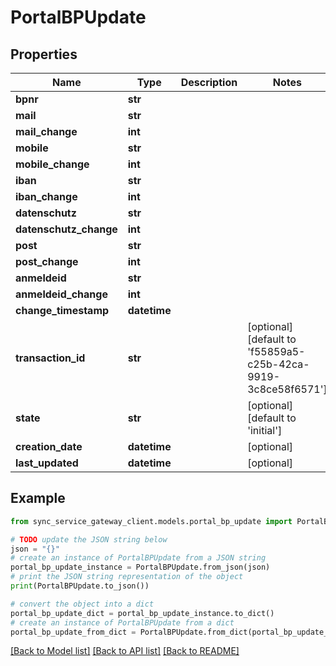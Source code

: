 # PortalBPUpdate


## Properties

Name | Type | Description | Notes
------------ | ------------- | ------------- | -------------
**bpnr** | **str** |  | 
**mail** | **str** |  | 
**mail_change** | **int** |  | 
**mobile** | **str** |  | 
**mobile_change** | **int** |  | 
**iban** | **str** |  | 
**iban_change** | **int** |  | 
**datenschutz** | **str** |  | 
**datenschutz_change** | **int** |  | 
**post** | **str** |  | 
**post_change** | **int** |  | 
**anmeldeid** | **str** |  | 
**anmeldeid_change** | **int** |  | 
**change_timestamp** | **datetime** |  | 
**transaction_id** | **str** |  | [optional] [default to 'f55859a5-c25b-42ca-9919-3c8ce58f6571']
**state** | **str** |  | [optional] [default to 'initial']
**creation_date** | **datetime** |  | [optional] 
**last_updated** | **datetime** |  | [optional] 

## Example

```python
from sync_service_gateway_client.models.portal_bp_update import PortalBPUpdate

# TODO update the JSON string below
json = "{}"
# create an instance of PortalBPUpdate from a JSON string
portal_bp_update_instance = PortalBPUpdate.from_json(json)
# print the JSON string representation of the object
print(PortalBPUpdate.to_json())

# convert the object into a dict
portal_bp_update_dict = portal_bp_update_instance.to_dict()
# create an instance of PortalBPUpdate from a dict
portal_bp_update_from_dict = PortalBPUpdate.from_dict(portal_bp_update_dict)
```
[[Back to Model list]](../README.md#documentation-for-models) [[Back to API list]](../README.md#documentation-for-api-endpoints) [[Back to README]](../README.md)


